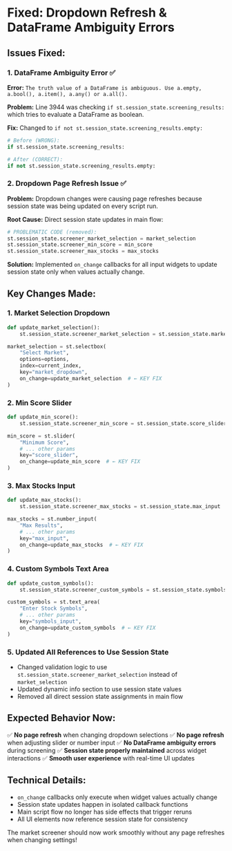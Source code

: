 # Fixed: Dropdown Refresh & DataFrame Ambiguity Errors

## Issues Fixed:

### 1. DataFrame Ambiguity Error ✅
**Error:** `The truth value of a DataFrame is ambiguous. Use a.empty, a.bool(), a.item(), a.any() or a.all().`

**Problem:** Line 3944 was checking `if st.session_state.screening_results:` which tries to evaluate a DataFrame as boolean.

**Fix:** Changed to `if not st.session_state.screening_results.empty:`
```python
# Before (WRONG):
if st.session_state.screening_results:

# After (CORRECT):
if not st.session_state.screening_results.empty:
```

### 2. Dropdown Page Refresh Issue ✅
**Problem:** Dropdown changes were causing page refreshes because session state was being updated on every script run.

**Root Cause:** Direct session state updates in main flow:
```python
# PROBLEMATIC CODE (removed):
st.session_state.screener_market_selection = market_selection
st.session_state.screener_min_score = min_score
st.session_state.screener_max_stocks = max_stocks
```

**Solution:** Implemented `on_change` callbacks for all input widgets to update session state only when values actually change.

## Key Changes Made:

### 1. Market Selection Dropdown
```python
def update_market_selection():
    st.session_state.screener_market_selection = st.session_state.market_dropdown

market_selection = st.selectbox(
    "Select Market",
    options=options,
    index=current_index,
    key="market_dropdown",
    on_change=update_market_selection  # ← KEY FIX
)
```

### 2. Min Score Slider
```python
def update_min_score():
    st.session_state.screener_min_score = st.session_state.score_slider

min_score = st.slider(
    "Minimum Score",
    # ... other params
    key="score_slider", 
    on_change=update_min_score  # ← KEY FIX
)
```

### 3. Max Stocks Input
```python
def update_max_stocks():
    st.session_state.screener_max_stocks = st.session_state.max_input

max_stocks = st.number_input(
    "Max Results",
    # ... other params
    key="max_input",
    on_change=update_max_stocks  # ← KEY FIX
)
```

### 4. Custom Symbols Text Area
```python
def update_custom_symbols():
    st.session_state.screener_custom_symbols = st.session_state.symbols_input

custom_symbols = st.text_area(
    "Enter Stock Symbols",
    # ... other params
    key="symbols_input",
    on_change=update_custom_symbols  # ← KEY FIX
)
```

### 5. Updated All References to Use Session State
- Changed validation logic to use `st.session_state.screener_market_selection` instead of `market_selection`
- Updated dynamic info section to use session state values
- Removed all direct session state assignments in main flow

## Expected Behavior Now:
✅ **No page refresh** when changing dropdown selections
✅ **No page refresh** when adjusting slider or number input
✅ **No DataFrame ambiguity errors** during screening
✅ **Session state properly maintained** across widget interactions
✅ **Smooth user experience** with real-time UI updates

## Technical Details:
- `on_change` callbacks only execute when widget values actually change
- Session state updates happen in isolated callback functions
- Main script flow no longer has side effects that trigger reruns
- All UI elements now reference session state for consistency

The market screener should now work smoothly without any page refreshes when changing settings!
